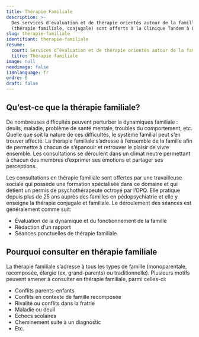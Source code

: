 ```yaml
---
title: Thérapie Familiale
description: >-
  Des services d’évaluation et de thérapie orientés autour de la famille
  (thérapie familiale, conjugale) sont offerts à la Clinique Tandem à Laval
slug: therapie-familiale
identifiant: therapie-familiale
resume:
  court: Services d’évaluation et de thérapie orientés autour de la famille
  titre: Thérapie familiale
image: null
needimage: false
i18nlanguage: fr
ordre: 6
draft: false
---
```


## Qu’est-ce que la thérapie familiale?

De nombreuses difficultés peuvent perturber la dynamiques familiale : deuils, maladie, problème de santé mentale, troubles du comportement, etc. Quelle que soit la nature de ces difficultés, le système familial peut s’en trouver affecté. La thérapie familiale s’adresse à l’ensemble de la famille afin de permettre à chacun de s’épanouir et retrouver le plaisir de vivre ensemble. Les consultations se déroulent dans un climat neutre permettant à chacun des membres d’exprimer ses émotions et partager ses perceptions. 

Les consultations en thérapie familiale sont offertes par une travailleuse sociale qui possède une formation spécialisée dans ce domaine et qui détient un permis de psychothérapeute octroyé par l’OPQ. Elle pratique depuis plus de 25 ans auprès des familles en pédopsychiatrie et elle y enseigne la thérapie conjugale et familiale. Le déroulement des séances est généralement comme suit:

- Évaluation de la dynamique et du fonctionnement de la famille 
- Rédaction d’un rapport 
- Séances ponctuelles de thérapie familiale   

## Pourquoi consulter en thérapie familiale

La thérapie familiale s’adresse à tous les types de famille (monoparentale, recomposée, élargie (ex. grand-parents) ou traditionnelle). Plusieurs motifs peuvent amener à consulter en thérapie familiale, parmi celles-ci:

- Conflits parents-enfants
- Conflits en contexte de famille recomposée
- Rivalité ou conflits dans la fratrie
- Maladie ou deuil
- Échecs scolaires
- Cheminement suite à un diagnostic
- Etc.



